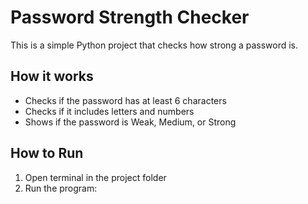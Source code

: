 # Password Strength Checker

This is a simple Python project that checks how strong a password is.

## How it works
- Checks if the password has at least 6 characters
- Checks if it includes letters and numbers
- Shows if the password is Weak, Medium, or Strong

## How to Run
1. Open terminal in the project folder
2. Run the program:
